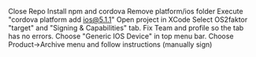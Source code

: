 Close Repo
Install npm and cordova
Remove platform/ios folder
Execute "cordova platform add ios@5.1.1"
Open project in XCode
Select OS2faktor "target" and "Signing & Capabilities" tab.
Fix Team and profile so the tab has no errors.
Choose "Generic IOS Device" in top menu bar.
Choose Product->Archive menu and follow instructions (manually sign)

